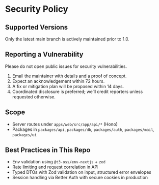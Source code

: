 # Security Policy

## Supported Versions

Only the latest main branch is actively maintained prior to 1.0.

## Reporting a Vulnerability

Please do not open public issues for security vulnerabilities.

1. Email the maintainer with details and a proof of concept.
2. Expect an acknowledgement within 72 hours.
3. A fix or mitigation plan will be proposed within 14 days.
4. Coordinated disclosure is preferred; we’ll credit reporters unless requested otherwise.

## Scope

- Server routes under `apps/web/src/app/api/*` (Hono)
- Packages in `packages/api`, `packages/db`, `packages/auth`, `packages/mail`, `packages/ui`

## Best Practices in This Repo

- Env validation using `@t3-oss/env-nextjs` + `zod`
- Rate limiting and request correlation in API
- Typed DTOs with Zod validation on input, structured error envelopes
- Session handling via Better Auth with secure cookies in production

